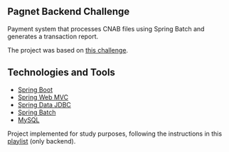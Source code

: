 ## Pagnet Backend Challenge

Payment system that processes CNAB files using Spring Batch and generates a transaction report.

The project was based on [this challenge](https://github.com/Pagnet/desafio-back-end/tree/master).

## Technologies and Tools

- [Spring Boot](https://spring.io/projects/spring-boot)
- [Spring Web MVC](https://docs.spring.io/spring-framework/reference/web/webmvc.html)
- [Spring Data JDBC](https://spring.io/projects/spring-data-jdbc)
- [Spring Batch](https://spring.io/projects/spring-batch)
- [MySQL](https://www.mysql.com)

Project implemented for study purposes, following the instructions in this [playlist](https://www.youtube.com/playlist?list=PLiFLtuN04BS1c-JvhKFxYyeD-GVtnwUcx) (only backend).